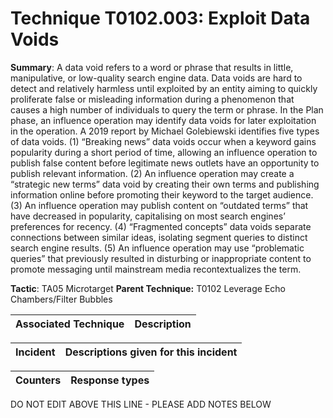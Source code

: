 # Technique T0102.003: Exploit Data Voids

**Summary**: A data void refers to a word or phrase that results in little, manipulative, or low-quality search engine data. Data voids are hard to detect and relatively harmless until exploited by an entity aiming to quickly proliferate false or misleading information during a phenomenon that causes a high number of individuals to query the term or phrase. In the Plan phase, an influence operation may identify data voids for later exploitation in the operation. A 2019 report by Michael Golebiewski identifies five types of data voids. (1) “Breaking news” data voids occur when a keyword gains popularity during a short period of time, allowing an influence operation to publish false content before legitimate news outlets have an opportunity to publish relevant information. (2) An influence operation may create a “strategic new terms” data void by creating their own terms and publishing information online before promoting their keyword to the target audience. (3) An influence operation may publish content on “outdated terms” that have decreased in popularity, capitalising on most search engines’ preferences for recency. (4) “Fragmented concepts” data voids separate connections between similar ideas, isolating segment queries to distinct search engine results. (5) An influence operation may use “problematic queries” that previously resulted in disturbing or inappropriate content to promote messaging until mainstream media recontextualizes the term.

**Tactic**: TA05 Microtarget           **Parent Technique:** T0102 Leverage Echo Chambers/Filter Bubbles


| Associated Technique | Description |
| --------- | ------------------------- |



| Incident | Descriptions given for this incident |
| -------- | -------------------- |



| Counters | Response types |
| -------- | -------------- |


DO NOT EDIT ABOVE THIS LINE - PLEASE ADD NOTES BELOW